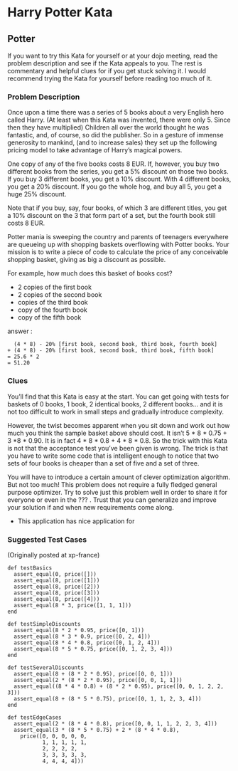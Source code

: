 # Harry Potter Kata

## Potter
If you want to try this Kata for yourself or at your dojo meeting, read the problem description and see if the Kata appeals to you. The rest is commentary and helpful clues for if you get stuck solving it. I would recommend trying the Kata for yourself before reading too much of it.

### Problem Description
Once upon a time there was a series of 5 books about a very English hero called Harry. (At least when this Kata was invented, there were only 5. Since then they have multiplied) Children all over the world thought he was fantastic, and, of course, so did the publisher. So in a gesture of immense generosity to mankind, (and to increase sales) they set up the following pricing model to take advantage of Harry’s magical powers.

One copy of any of the five books costs 8 EUR. If, however, you buy two different books from the series, you get a 5% discount on those two books. If you buy 3 different books, you get a 10% discount. With 4 different books, you get a 20% discount. If you go the whole hog, and buy all 5, you get a huge 25% discount.

Note that if you buy, say, four books, of which 3 are different titles, you get a 10% discount on the 3 that form part of a set, but the fourth book still costs 8 EUR.

Potter mania is sweeping the country and parents of teenagers everywhere are queueing up with shopping baskets overflowing with Potter books. Your mission is to write a piece of code to calculate the price of any conceivable shopping basket, giving as big a discount as possible.

For example, how much does this basket of books cost?

- 2 copies of the first book
- 2 copies of the second book
- copies of the third book
- copy of the fourth book
- copy of the fifth book

answer :

```
  (4 * 8) - 20% [first book, second book, third book, fourth book]
+ (4 * 8) - 20% [first book, second book, third book, fifth book]
= 25.6 * 2
= 51.20
```

### Clues
You’ll find that this Kata is easy at the start. You can get going with tests for baskets of 0 books, 1 book, 2 identical books, 2 different books… and it is not too difficult to work in small steps and gradually introduce complexity.

However, the twist becomes apparent when you sit down and work out how much you think the sample basket above should cost. It isn’t 5 * 8 * 0.75 + 3 *8 * 0.90. It is in fact 4 * 8 * 0.8 + 4 * 8 * 0.8. So the trick with this Kata is not that the acceptance test you’ve been given is wrong. The trick is that you have to write some code that is intelligent enough to notice that two sets of four books is cheaper than a set of five and a set of three.

You will have to introduce a certain amount of clever optimization algorithm. But not too much! This problem does not require a fully fledged general purpose optimizer. Try to solve just this problem well in order to share it for everyone or even in the ??? . Trust that you can generalize and improve your solution if and when new requirements come along.

- This application has nice application for

### Suggested Test Cases
(Originally posted at xp-france)

```
def testBasics
  assert_equal(0, price([]))
  assert_equal(8, price([1]))
  assert_equal(8, price([2]))
  assert_equal(8, price([3]))
  assert_equal(8, price([4]))
  assert_equal(8 * 3, price([1, 1, 1]))
end

def testSimpleDiscounts
  assert_equal(8 * 2 * 0.95, price([0, 1]))
  assert_equal(8 * 3 * 0.9, price([0, 2, 4]))
  assert_equal(8 * 4 * 0.8, price([0, 1, 2, 4]))
  assert_equal(8 * 5 * 0.75, price([0, 1, 2, 3, 4]))
end

def testSeveralDiscounts
  assert_equal(8 + (8 * 2 * 0.95), price([0, 0, 1]))
  assert_equal(2 * (8 * 2 * 0.95), price([0, 0, 1, 1]))
  assert_equal((8 * 4 * 0.8) + (8 * 2 * 0.95), price([0, 0, 1, 2, 2, 3]))
  assert_equal(8 + (8 * 5 * 0.75), price([0, 1, 1, 2, 3, 4]))
end

def testEdgeCases
  assert_equal(2 * (8 * 4 * 0.8), price([0, 0, 1, 1, 2, 2, 3, 4]))
  assert_equal(3 * (8 * 5 * 0.75) + 2 * (8 * 4 * 0.8), 
    price([0, 0, 0, 0, 0, 
           1, 1, 1, 1, 1, 
           2, 2, 2, 2, 
           3, 3, 3, 3, 3, 
           4, 4, 4, 4]))
```
